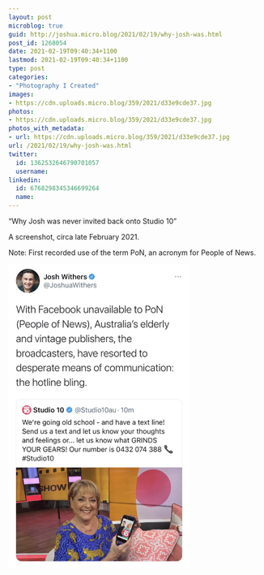 ```yaml
---
layout: post
microblog: true
guid: http://joshua.micro.blog/2021/02/19/why-josh-was.html
post_id: 1268054
date: 2021-02-19T09:40:34+1100
lastmod: 2021-02-19T09:40:34+1100
type: post
categories:
- "Photography I Created"
images:
- https://cdn.uploads.micro.blog/359/2021/d33e9cde37.jpg
photos:
- https://cdn.uploads.micro.blog/359/2021/d33e9cde37.jpg
photos_with_metadata:
- url: https://cdn.uploads.micro.blog/359/2021/d33e9cde37.jpg
url: /2021/02/19/why-josh-was.html
twitter:
  id: 1362532646790701057
  username: 
linkedin:
  id: 6768298345346699264
  name: 
---
```

“Why Josh was never invited back onto Studio 10”

A screenshot, circa late February 2021.

Note: First recorded use of the term PoN, an acronym for People of News.

<img src="uploads/2021/d33e9cde37.jpg" width="358" height="600" alt="" />

